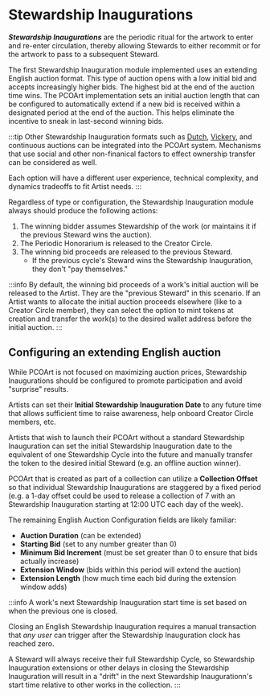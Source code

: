 # Stewardship Inaugurations

_**Stewardship Inaugurations**_ are the periodic ritual for the artwork to enter and re-enter circulation, thereby allowing Stewards to either recommit or for the artwork to pass to a subsequent Steward.

The first Stewardship Inauguration module implemented uses an extending English auction format. This type of auction opens with a low initial bid and accepts increasingly higher bids. The highest bid at the end of the auction time wins. The PCOArt implementation sets an initial auction length that can be configured to automatically extend if a new bid is received within a designated period at the end of the auction. This helps eliminate the incentive to sneak in last-second winning bids.&#x20;

:::tip
Other Stewardship Inauguration formats such as [Dutch](https://en.wikipedia.org/wiki/Dutch_auction), [Vickery](https://en.wikipedia.org/wiki/Vickrey_auction), and continuous auctions can be integrated into the PCOArt system. Mechanisms that use social and other non-finanical factors to effect ownership transfer can be considered as well.

Each option will have a different user experience, technical complexity, and dynamics tradeoffs to fit Artist needs.
:::

Regardless of type or configuration, the Stewardship Inauguration module always should produce the following actions:

1. The winning bidder assumes Stewardship of the work (or maintains it if the previous Steward wins the auction).
2. The Periodic Honorarium is released to the Creator Circle.
3. The winning bid proceeds are released to the previous Steward.
   - If the previous cycle's Steward wins the Stewardship Inauguration, they don't "pay themselves."

:::info
By default, the winning bid proceeds of a work's initial auction will be released to the Artist. They are the "previous Steward" in this scenario. If an Artist wants to allocate the initial auction proceeds elsewhere (like to a Creator Circle member), they can select the option to mint tokens at creation and transfer the work(s) to the desired wallet address before the initial auction.&#x20;
:::

## Configuring an extending English auction

While PCOArt is not focused on maximizing auction prices, Stewardship Inaugurations should be configured to promote participation and avoid "surprise" results.&#x20;

Artists can set their **Initial Stewardship Inauguration Date** to any future time that allows sufficient time to raise awareness, help onboard Creator Circle members, etc.&#x20;

Artists that wish to launch their PCOArt without a standard Stewardship Inauguration can set the initial Stewardship Inauguration date to the equivalent of one Stewardship Cycle into the future and manually transfer the token to the desired initial Steward (e.g. an offline auction winner). 

PCOArt that is created as part of a collection can utilize a **Collection Offset** so that individual Stewardship Inaugurations are staggered by a fixed period (e.g. a 1-day offset could be used to release a collection of 7 with an Stewardship Inauguration starting at 12:00 UTC each day of the week).

The remaining English Auction Configuration fields are likely familiar:

- **Auction Duration** (can be extended)
- **Starting Bid** (set to any number greater than 0)
- **Minimum Bid Increment** (must be set greater than 0 to ensure that bids actually increase)
- **Extension Window** (bids within this period will extend the auction)
- **Extension Length** (how much time each bid during the extension window adds)

:::info
A work's next Stewardship Inauguration start time is set based on when the previous one is closed.&#x20;

Closing an English Stewardship Inauguration requires a manual transaction that _any user_ can trigger after the Stewardship Inauguration clock has reached zero.&#x20;

A Steward will always receive their full Stewardship Cycle, so Stewardship Inauguration extensions or other delays in closing the Stewardship Inauguration will result in a "drift" in the next Stewardship Inaugurationn's start time relative to other works in the collection.
:::
